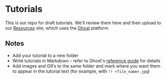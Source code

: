 # Tutorials

This is our repo for draft tutorials. We'll review them here and then upload to our [Resources](https://talkjs.com/resources/) site, which uses the [Ghost](https://ghost.org/) platform.

## Notes

- Add your tutorial to a new folder
- Write tutorials in Markdown – refer to Ghost's [reference guide](https://ghost.org/help/using-markdown/) for details
- Add images and GIFs to the same folder and mark where you want them to appear in the tutorial text (for example, with `!! <file_name>.jpg`)
